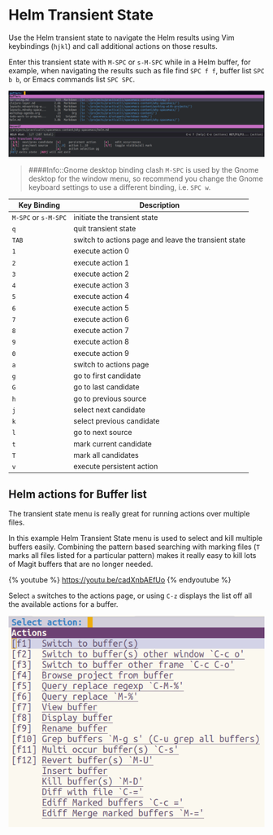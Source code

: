# Helm Transient State

Use the Helm transient state to navigate the Helm results using Vim keybindings (`hjkl`) and call additional actions on those results.

Enter this transient state with `M-SPC` or `s-M-SPC` while in a Helm buffer, for example, when navigating the results such as file find `SPC f f`, buffer list `SPC b b`, or Emacs commands list `SPC SPC`.

[![Spacemacs - Helm Transient State menu](/images/spacemacs-helm-transient-state-menu.png)](/images/spacemacs-helm-transient-state-menu.png)

> ####Info::Gnome desktop binding clash
> `M-SPC` is used by the Gnome desktop for the window menu, so recommend you change the Gnome keyboard settings to use a different binding, i.e. `SPC w`.

| Key Binding          | Description                                          |
|----------------------|------------------------------------------------------|
| `M-SPC` or `s-M-SPC` | initiate the transient state                         |
| `q`                  | quit transient state                                 |
| `TAB`                | switch to actions page and leave the transient state |
| `1`                  | execute action 0                                     |
| `2`                  | execute action 1                                     |
| `3`                  | execute action 2                                     |
| `4`                  | execute action 3                                     |
| `5`                  | execute action 4                                     |
| `6`                  | execute action 5                                     |
| `7`                  | execute action 6                                     |
| `8`                  | execute action 7                                     |
| `9`                  | execute action 8                                     |
| `0`                  | execute action 9                                     |
| `a`                  | switch to actions page                               |
| `g`                  | go to first candidate                                |
| `G`                  | go to last candidate                                 |
| `h`                  | go to previous source                                |
| `j`                  | select next candidate                                |
| `k`                  | select previous candidate                            |
| `l`                  | go to next source                                    |
| `t`                  | mark current candidate                               |
| `T`                  | mark all candidates                                  |
| `v`                  | execute persistent action                            |


## Helm actions for Buffer list

The transient state menu is really great for running actions over multiple files.

In this example Helm Transient State menu is used to select and kill multiple buffers easily.  Combining the pattern based searching with marking files (`T` marks all files listed for a particular pattern) makes it really easy to kill lots of Magit buffers that are no longer needed.

{% youtube %}
https://youtu.be/cadXnbAEfUo
{% endyoutube %}


Select `a` switches to the actions page, or using `C-z` displays the list off all the available actions for a buffer.

[![Spacemacs Buffers - Helm Actionsd](/images/spacemacs-buffers-helm-actions.png)](/images/spacemacs-buffers-helm-actions.png)
